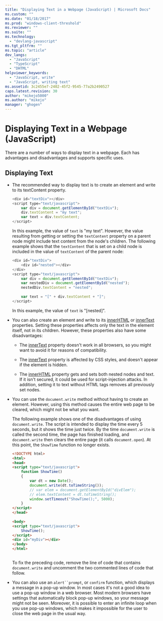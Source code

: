 ```yaml
---
title: "Displaying Text in a Webpage (JavaScript) | Microsoft Docs"
ms.custom: ""
ms.date: "01/18/2017"
ms.prod: "windows-client-threshold"
ms.reviewer: ""
ms.suite: ""
ms.technology: 
  - "devlang-javascript"
ms.tgt_pltfrm: ""
ms.topic: "article"
dev_langs: 
  - "JavaScript"
  - "TypeScript"
  - "DHTML"
helpviewer_keywords: 
  - "JavaScript, write"
  - "JavaScript, writing text"
ms.assetid: 3c2455e7-2402-45f2-9545-77a2b2490527
caps.latest.revision: 30
author: "mikejo5000"
ms.author: "mikejo"
manager: "ghogen"
---
```

# Displaying Text in a Webpage (JavaScript)
There are a number of ways to display text in a webpage. Each has advantages and disadvantages and supports specific uses.  
  
## Displaying Text  
  
-   The recommended way to display text is to create an element and write to its textContent property.  
  
    ```JavaScript  
    <div id="textDiv"></div>  
    <script type="text/javascript">  
        var div = document.getElementById("textDiv");  
        div.textContent = "my text";  
        var text = div.textContent;  
    </script>  
    ```  
  
     In this example, the value of `text` is "my text". However, the value resulting from getting or setting the `textContent` property on a parent node might include text content from the node's children. The following example shows that the `textContent` that is set on a child node is included in the value of `textContent` of the parent node:  
  
    ```JavaScript  
    <div id="textDiv">  
        <div id="nested"></div>  
    </div>  
    <script type="text/javascript">  
        var div = document.getElementById("textDiv");  
        var nestedDiv = document.getElementById("nested");  
        nestedDiv.textContent = "nested";  
  
        var text = "[" + div.textContent + "]";  
    </script>  
    ```  
  
     In this example, the value of `text` is "[nested]".  
  
-   You can also create an element and write to its [innerHTML](http://msdn.microsoft.com/library/ie/ms533897\(v=vs.85\).aspx) or [innerText](http://msdn.microsoft.com/library/ie/ms533899\(v=vs.85\).aspx) properties. Setting these properties affects only the text in the element itself, not in its children. However, these properties also have some disadvantages:  
  
    -   The [innerText](http://msdn.microsoft.com/library/ie/ms533899\(v=vs.85\).aspx) property doesn't work in all browsers, so you might want to avoid it for reasons of compatibility.  
  
    -   The [innerText](http://msdn.microsoft.com/library/ie/ms533899\(v=vs.85\).aspx) property is affected by CSS styles, and doesn't appear if the element is hidden.  
  
    -   The [innerHTML](http://msdn.microsoft.com/library/ie/ms533897\(v=vs.85\).aspx) property gets and sets both nested nodes and text. If it isn't secured, it could be used for script-injection attacks. In addition, setting it to text without HTML tags removes all previously set nodes.  
  
-   You can use the `document.write` method without having to create an element. However, using this method causes the entire web page to be cleared, which might not be what you want.  
  
     The following example shows one of the disadvantages of using `document.write`. The script is intended to display the time every 5 seconds, but it shows the time just twice. By the time `document.write` is called the second time, the page has finished loading, and `document.write` then clears the entire page (it calls `document.open`). At this point, the `ShowTime` function no longer exists.  
  
    ```html  
    <!DOCTYPE html>  
    <html>  
    <head>  
    <script type="text/javascript">  
        function ShowTime()  
        {  
            var dt = new Date();  
            document.write(dt.toTimeString());  
            // var elem = document.getElementById("divElem");  
            // elem.textContent = dt.toTimeString();  
            window.setTimeout("ShowTime();", 5000);  
        }  
    </script>  
    </head>  
  
    <body>  
    <script type="text/javascript">  
        ShowTime();  
    </script>  
    <div id="myDiv"></div>  
    </body>  
    </html>  
  
    ```  
  
     To fix the preceding code, remove the line of code that contains `document.write` and uncomment the two commented lines of code that follow.  
  
-   You can also use an `alert``prompt`, or `confirm` function, which displays a message in a pop-up window. In most cases it's not a good idea to use a pop-up window in a web browser. Most modern browsers have settings that automatically block pop-up windows, so your message might not be seen. Moreover, it is possible to enter an infinite loop when you use pop-up windows, which makes it impossible for the user to close the web page in the usual way.